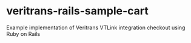 veritrans-rails-sample-cart
===========================

Example implementation of Veritrans VTLink integration checkout using Ruby on Rails